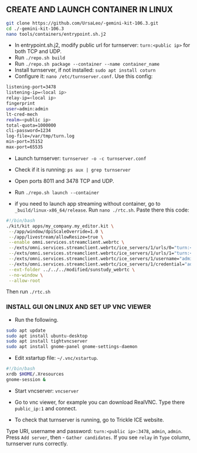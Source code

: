 ## CREATE AND LAUNCH CONTAINER IN LINUX

```bash
git clone https://github.com/UrsaLeo/-gemini-kit-106.3.git
cd ./-gemini-kit-106.3
nano tools/containers/entrypoint.sh.j2
```

* In entrypoint.sh.j2, modify public url for turnserver: `turn:<public ip>` for both TCP and UDP.
* Run `./repo.sh build`
* Run `./repo.sh package --container --name container_name`
* Install turnserver, if not installed: `sudo apt install coturn`
* Configure it: `nano /etc/turnserver.conf`. Use this config:

```bash
listening-port=3478
listening-ip=<local ip>
relay-ip=<local ip>
fingerprint
user=admin:admin
lt-cred-mech
realm=<public ip>
total-quota=1000000
cli-password=1234
log-file=/var/tmp/turn.log
min-port=35152
max-port=65535
```
* Launch turnserver: `turnserver -o -c turnserver.conf`
* Check if it is running: `ps aux | grep turnserver`
* Open ports 8011 and 3478 TCP and UDP.

* Run `./repo.sh launch --container`

* if you need to launch app streaming without container, go to `_build/linux-x86_64/release`.
Run `nano ./rtc.sh`. Paste there this code:
```bash
#!/bin/bash
./kit/kit apps/my_company.my_editor.kit \
 --/app/window/dpiScaleOverride=1.0 \
 --/app/livestream/allowResize=true \
 --enable omni.services.streamclient.webrtc \
 --/exts/omni.services.streamclient.webrtc/ice_servers/1/urls/0="turn:<public_ip>:3478?transport=udp" \
 --/exts/omni.services.streamclient.webrtc/ice_servers/1/urls/1="turn:<public_ip>:3478?transport=tcp" \
 --/exts/omni.services.streamclient.webrtc/ice_servers/1/username="admin" \
 --/exts/omni.services.streamclient.webrtc/ice_servers/1/credential="admin" \
 --ext-folder ../../../modified/sunstudy_webrtc \
 --no-window \
 --allow-root
 ```

 Then run `./rtc.sh`


### INSTALL GUI ON LINUX AND SET UP VNC VIEWER

* Run the following.

```bash
sudo apt update
sudo apt install ubuntu-desktop
sudo apt install tightvncserver
sudo apt install gnome-panel gnome-settings-daemon
```

* Edit xstartup file: `~/.vnc/xstartup`.

```bash
#!/bin/bash
xrdb $HOME/.Xresources
gnome-session &
```

* Start vncserver: `vncserver`

* Go to vnc viewer, for example you can download RealVNC. Type there `public_ip:1` and connect.

* To check that turnserver is running, go to Trickle ICE website.

Type URI, username and password: `turn:<public ip>:3478`, `admin`, `admin`.
Press `Add server`, then - `Gather candidates`.
If you see `relay` in `Type` column, turnserver runs correctly.
